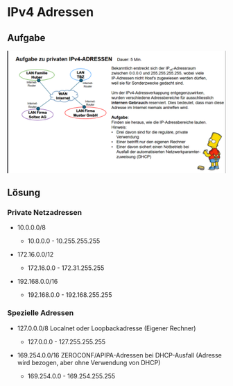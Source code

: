 # IPv4 Adressen

## Aufgabe
![Aufgabenstellung](/Images/Tag_2/Aufgabe_1_IPv4_Adressen.png)

## Lösung
### Private Netzadressen
* 10.0.0.0/8
    * 10.0.0.0 - 10.255.255.255

* 172.16.0.0/12
    * 172.16.0.0 - 172.31.255.255

* 192.168.0.0/16
    * 192.168.0.0 - 192.168.255.255
  
### Spezielle Adressen

* 127.0.0.0/8 Localnet oder Loopbackadresse (Eigener Rechner)
    * 127.0.0.0 - 127.255.255.255

* 169.254.0.0/16 ZEROCONF/APIPA-Adressen bei DHCP-Ausfall (Adresse wird bezogen, aber ohne Verwendung von DHCP)
    * 169.254.0.0 - 169.254.255.255